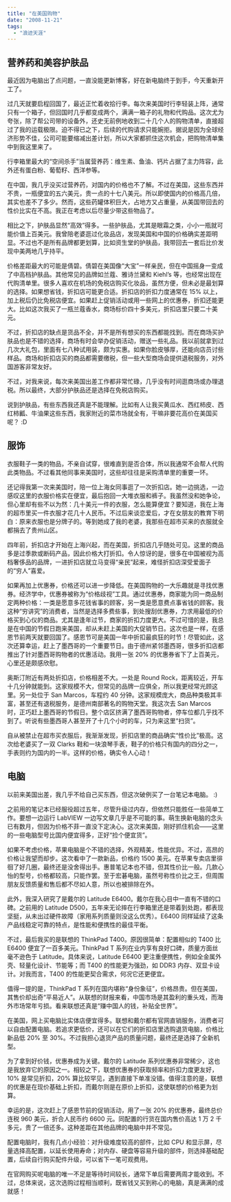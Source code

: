 ```yaml
---
title: "在美国购物"
date: "2008-11-21"
tags: 
  - "浪迹天涯"
---
```


## 营养药和美容护肤品

最近因为电脑出了点问题，一直没能更新博客，好在新电脑终于到手，今天重新开工了。

过几天就要启程回国了，最近正忙着收拾行李。每次来美国时行李轻装上阵，通常只有一个箱子，但回国时几乎都变成两个，满满一箱子的礼物和代购品。这次尤为夸张，除了帮公司带的设备外，还史无前例地收到二十几个人的购物清单，直接超过了我的运载极限。迫不得已之下，后续的代购请求只能婉拒。据说是因为全球经济形势不佳，公司可能要缩减出差计划，所以大家都抓住这次机会，把购物清单集中到我这里来了。

行李箱里最大的“空间杀手”当属营养药：维生素、鱼油、钙片占据了主力阵容，此外还有蛋白粉、葡萄籽、西洋参等。

在中国，我几乎没买过营养药，对国内的价格也不了解。不过在美国，这些东西并不贵，一瓶便宜的五六美元，贵一点的十七八美元。所以即使国内的价格高几倍，其实也差不了多少。然而，这些药罐体积巨大，占地方又占重量，从美国带回去的性价比实在不高。我正在考虑以后尽量少带这些物品了。

相比之下，护肤品显然“高效”得多。一些护肤品，尤其是眼霜之类，小小一瓶就可能价值上百美元。我曾陪老婆逛过化妆品店，发现美国和中国的价格确实差距明显。不过也不是所有品牌都更划算，比如资生堂的护肤品，我带回去一套后比价发现中美两地几乎持平。

价格差距最大的可能是倩碧。倩碧在美国像“大宝”一样亲民，但在中国摇身一变成了中高档护肤品。其他常见的品牌如兰蔻、雅诗兰黛和 Kiehl’s 等，也经常出现在代购清单里。很多人喜欢在机场的免税店购买化妆品，虽然方便，但未必是最划算的选择。如果想省钱，折扣店可能更合适。折扣店的折扣力度通常在 15% 以上，加上税后仍比免税店便宜。如果赶上促销活动或用一些网上的优惠券，折扣还能更大。比如这次我买了一瓶兰蔻香水，商场标价四十多美元，折扣店里只要二十美元。

不过，折扣店的缺点是货品不全，并不是所有想买的东西都能找到。而在商场买护肤品也是不错的选择，商场有时会举办促销活动，赠送一些礼品。我以前就拿到过几次大礼包，里面有七八种试用装，颇为实惠。如果你脸皮够厚，还能向店员讨些样品。商场和折扣店买的商品都需要缴税，但一些大型商场会提供退税服务，对外国游客非常友好。

不过，对我来说，每次来美国出差工作都非常忙碌，几乎没有时间逛商场或办理退税。所以最终，大部分护肤品还是选择在免税店购买。

说到护肤品，有些东西我还真是不能理解。比如有人让我买黄瓜水、西红柿皮、西红柿瓤、牛油果这些东西，我家附近的菜市场就全有，干嘛非要花高价在美国买呢？ :D 


## 服饰

衣服鞋子一类的物品，不亲自试穿，很难直到是否合体，所以我通常不会帮人代购此类物品。不过看其他同事来美国时，这些却往往是采购清单里的重要一环。

还记得我第一次来美国时，陪一位上海女同事逛了一次折扣店。她一边挑选，一边感叹这里的衣服价格实在便宜，最后抱回一大堆衣服和裤子。我虽然没和她争论，但心里却有些不以为然：几十美元一件的衣服，怎么能算便宜？要知道，我在上海的超市里买一件衣服才花几十人民币。不过后来谈恋爱后，才在女朋友的教育下明白：原来衣服也是分牌子的。等到她成了我的老婆，我那些在超市买来的衣服就全都捐去了贵州山区。

四年前，折扣店才开始在上海兴起，而在美国，折扣店几乎随处可见。这里的商品多是过季款或断码产品，因此价格大打折扣。令人惊讶的是，很多在中国被视为高档奢侈品的品牌，一进折扣店就立马变得“亲民”起来，难怪折扣店深受爱面子的“穷人”喜爱。

如果再加上优惠券，价格还可以进一步降低。在美国购物的一大乐趣就是寻找优惠券。经济学中，优惠券被称为“价格歧视”工具。通过优惠券，商家能为同一商品制定两种价格：一类是愿意多花钱省事的顾客，另一类是愿意费点事省钱的顾客。我这种“穷讲究”的消费者，当然是选择多费些事，到处搜刮优惠券，力求用最低的价格买到心仪的商品。尤其是逢年过节，商家的折扣力度更大。不过可惜的是，我总是在中国的节假日跑来美国，却从未赶上美国的大促销节日。这次也是一样，在感恩节前两天就要回国了。感恩节可是美国一年中折扣最疯狂的时节！尽管如此，这次还算幸运，赶上了墨西哥的一个重要节日。由于德州紧邻墨西哥，很多折扣店都推出了针对墨西哥购物者的优惠活动。我用一张 20% 的优惠券省下了上百美元，心里还是颇感欣慰。

奥斯汀附近有两处折扣店，价格相差不大。一处是 Round Rock，距离较近，开车十几分钟就能到。这家规模不大，但常见的品牌一应俱全，所以我更经常光顾这里。另一处位于 San Marcos，车程约 40 分钟。这家规模庞大，商品种类极其丰富，甚至还有退税服务，是德州南部著名的购物天堂。我这次去 San Marcos 时，正巧赶上墨西哥的节假日。整个店区挤满了墨西哥购物者，停车位都几乎找不到了。听说有些墨西哥人甚至开了十几个小时的车，只为来这里“扫货”。

自从被禁止在超市买衣服后，我渐渐发现，折扣店里的商品确实“性价比”极高。这次给老婆买了一双 Clarks 鞋和一块浪琴手表，鞋子的价格只有国内的四分之一，手表则约为国内的一半。这样的价格，确实令人心动！  

## 电脑

以前来美国出差，我几乎不给自己买东西，但这次破例买了一台笔记本电脑。 :)  

之前用的笔记本已经服役超过五年，尽管升级过内存，但依然只能胜任一些简单工作。要想一边运行 LabVIEW 一边写文章几乎是不可能的事。萌生换新电脑的念头已有数月，但因为价格不菲一直没下定决心。这次来美国，刚好抓住机会——这里的一些电脑型号比国内便宜得多，正好“捡个便宜货”。

如果不考虑价格，苹果电脑是个不错的选择，外观精美，性能优异。不过，高昂的价格让我望而却步。这次看中了一款新品，价格约 1500 美元。在苹果专卖店里徘徊了好几圈，最终还是没舍得出手。惠普笔记本也不错，但其性价比一般。几款心怡的型号，价格都较高，只能作罢。至于宏碁电脑，虽然号称性价比之王，但周围朋友反馈质量和售后都不尽如人意，所以也被排除在外。

此外，我深入研究了是戴尔的 Latitude E6400。戴尔在我心目中一直有不错的口碑。之前用的 Latitude D500，五年来无论摔在行李箱里还是带着到处跑，都表现坚挺，从未出过硬件故障（家用系列质量则没这么优秀）。E6400 同样延续了这条产品线稳定可靠的特点，是性能和便携性的最佳平衡。

不过，最后我买的是联想的 ThinkPad T400。原因很简单：配置相似的 T400 比 E6400 便宜了一百多美元。ThinkPad T 系列在业内享有良好口碑，质量方面丝毫不逊色于 Latitude。具体来说，Latitude E6400 更注重便携性，例如全金属外壳、轻量化设计、节能等；而 T400 的性能更为强劲，如 DDR3 内存、双显卡设计。对我而言，T400 的性能更契合需求，何况它还更便宜。

值得一提的是，ThinkPad T 系列在国内堪称“身份象征”，价格昂贵。但在美国，其售价却出奇“平易近人”。从联想的财报来看，中国市场是其盈利的重头戏，而海外市场常年亏损。看来联想还真是“赚中国人的钱，补贴全世界”。

在美国，网上买电脑比实体店便宜得多。联想和戴尔都有官网直销服务，消费者可以自由配置电脑。若追求更低价，还可以在它们的折扣店里选购退货电脑，价格比新品低 20% 至 30%。不过我担心退货产品的质量问题，最终还是选择了全新机型。

为了拿到好价钱，优惠券成为关键。戴尔的 Latitude 系列优惠券非常稀少，这也是我放弃它的原因之一。相较之下，联想优惠券的获取频率和折扣力度更友好，10% 是常见折扣，20% 算比较罕见，遇到直接下单准没错。值得注意的是，联想的优惠是在现价基础上折扣，而戴尔则是在原价上折扣，这使联想的价格更为划算。

幸运的是，这次赶上了感恩节前的促销活动，用了一张 20% 的优惠券，最终总价连税 960 美元，折合人民币约 6600 元。同配置的行货在国内售价高达 1 万 2 千多元，贵了一倍还多。这种差距在其他品牌的电脑中并不常见。

配置电脑时，我有几点小经验：对升级难度较高的部件，比如 CPU 和显示屏，尽量选择高配置，以延长使用寿命；对内存、硬盘等容易升级的部件，则选择基础配置，后续自行购买配件升级，可以省下一笔可观费用。

在官网购买呢电脑的唯一不足是等待时间较长，通常下单后需要两周才能收到。不过，总体来说，这次选购过程相当顺利，既省钱又买到称心的电脑，真是满满的成就感！
